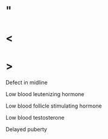 # "

# <

# >

Defect in midline

Low blood leutenizing hormone

Low blood follicle stimulating hormone

Low blood testosterone

Delayed puberty
